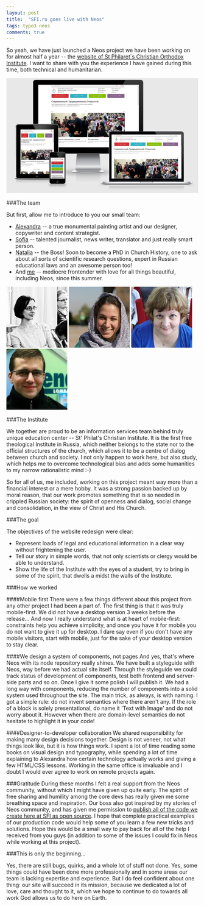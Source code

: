 ```yaml
---
layout: post
title:  "SFI.ru goes live with Neos"
tags: typo3 neos
comments: true
---
```



So yeah, we have just launched a Neos project we have been working on for almost half a year -- the [website of St Philaret`s Christian Orthodox Institute](http://sfi.ru). I want to share with you the experience I have gained during this time, both technical and humanitarian.

![sfi.ru website](/assets/sfi.png)

###The team

But first, allow me to introduce to you our small team: 

* [Alexandra](https://www.facebook.com/alexandra.strotceva) -- a true monumental painting artist and our designer, copywriter and content strategist.
* [Sofia](https://www.facebook.com/sonya.androsenko) -- talented journalist, news writer, translator and just really smart person.
* [Natalia](https://www.facebook.com/profile.php?id=100002126400211) -- the Boss! Soon to become a PhD in Church History, one to ask about all sorts of scientific research questions, expert in Russian educational laws and an awesome person too!
* And [me](https://www.facebook.com/dimaip) -- mediocre frontender with love for all things beautiful, including Neos, since this summer.

!['Alexandra'](/assets/str.jpg)
!['Sofia'](/assets/sofia.jpg)
!['Natalia'](/assets/nign.jpg)
!['Dmitri'](/assets/me.jpg)

###The Institute

We together are proud to be an information services team behind truly unique education center -- St' Philat's Christian Institute. It is the first free theological Institute in Russia, which neither belongs to the state nor to the official structures of the church, which allows it to be a centre of dialog between church and society.
I not only happen to work here, but also study, which helps me to overcome technological bias and adds some humanities to my narrow rationalistic mind :-)

So for all of us, me included, working on this project meant way more than a financial interest or a mere hobby. It was a strong passion backed up by moral reason, that our work promotes something that is so needed in crippled Russian society: the spirit of openness and dialog, social change and consolidation, in the view of Christ and His Church.

###The goal

The objectives of the website redesign were clear:

* Represent loads of legal and educational information in a clear way without frightening the user.
* Tell our story in simple words, that not only scientists or clergy would be able to understand. 
* Show the life of the Institute with the eyes of a student, try to bring in some of the spirit, that dwells a midst the walls of the Institute.

###How we worked

####Mobile first
There were a few things different about this project from any other project I had been a part of.
The first thing is that it was truly mobile-first. We did not have a desktop version 3 weeks before the release... And now I really understand what is at heart of mobile-first: constraints help you achieve simplicity, and once you have it for mobile you do not want to give it up for desktop. I dare say even if you don't have any mobile visitors, start with mobile, just for the sake of your desktop version to stay clear.

####We design a system of components, not pages
And yes, that's where Neos with its node repository really shines. We have built a styleguide with Neos, way before we had actual site itself. Through the styleguide we could track status of development of components, test both frontend and server-side parts and so on. Once I give it some polish I will publish it.
We had a long way with components, reducing the number of components into a solid system used throughout the site.
The main trick, as always, is with naming. I got a simple rule: do not invent semantics where there aren't any. If the role of a block is solely presentational, do name it 'Text with Image' and do not worry about it. However when there are domain-level semantics do not hesitate to highlight it in your code!

####Designer-to-developer collaboration
We shared responsibility for making many design decisions together. Design is not veneer, not what things look like, but it is how things work. I spent a lot of time reading some books on visual design and typography, while spending a lot of time explaining to Alexandra how certain technology actually works and giving a few HTML/CSS lessons.
Working in the same office is invaluable and I doubt I would ever agree to work on remote projects again.

###Gratitude
During these months I felt a real support from the Neos community, without which I might have given up quite early. The spirit of free sharing and humility among the core devs has really given me some breathing space and inspiration.
Our boss also got inspired by my stories of Neos community, and has given me permission to [publish all of the code we create here at SFI as open source](https://github.com/sfi-ru/Sfi.Sfi). I hope that complete practical examples of our production code would help some of you learn a few new tricks and solutions. Hope this would be a small way to pay back for all of the help I received from you guys (in addition to some of the issues I could fix in Neos while working at this project).


###This is only the beginning...

Yes, there are still bugs, quirks, and a whole lot of stuff not done. Yes, some things could have been done more professionally and in some areas our team is lacking expertise and experience. But I do feel confident about one thing: our site will succeed in its mission, because we dedicated a lot of love, care and thought to it, which we hope to continue to do towards all work God allows us to do here on Earth.
